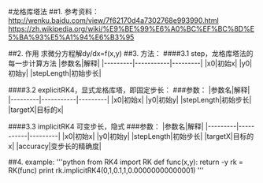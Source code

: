 #龙格库塔法
##1. 参考资料：
http://wenku.baidu.com/view/7f62170d4a7302768e993990.html
https://zh.wikipedia.org/wiki/%E9%BE%99%E6%A0%BC%EF%BC%8D%E5%BA%93%E5%A1%94%E6%B3%95

##2.  作用
求微分方程解dy/dx=f(x,y)
##3.  方法：
####3.1 step，龙格库塔法的每一步计算方法
|参数名|解释|
|---------|-----------|---------|
|x0|初始x|
|y0|初始y|
|stepLength|初始步长|

####3.2 explicitRK4，显式龙格库塔，即固定步长：
###参数：
|参数名|解释|
|---------|-----------|---------|
|x0|初始x|
|y0|初始y|
|stepLength|初始步长|
|targetX|目标的x|


####3.3 implicitRK4 可变步长，隐式
###参数：
|参数名|解释|
|---------|-----------|---------|
|x0|初始x|
|y0|初始y|
|stepLength|初始步长|
|targetX|目标的x|
|accuracy|变步长的精确度|

##4. example:
'''python
from RK4 import RK
def func(x,y):
	return -y
rk = RK(func)
print rk.implicitRK4(0,1,0.1,1,0.00000000000001)
'''